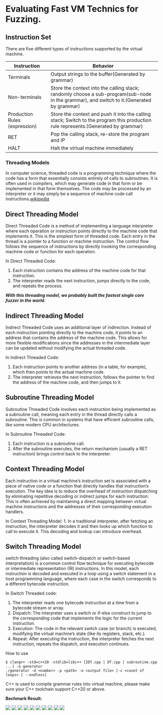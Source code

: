 # Evaluating Fast VM Technics for Fuzzing.

## Instruction Set

There are five different types of instructions supported by the virtual machine.

| Instruction                      | Behavior                                                                                     |
|----------------------------------|----------------------------------------------------------------------------------------------|
| Terminals                        | Output strings to the buffer(Generated by grammar)                                                                |
| Non-terminals                    | Store the context into the calling stack; randomly choose a sub-program(sub-node in the grammar), and switch to it.(Generated by grammar) |
| Production Rules (expression)    | Store the context and push it into the calling stack; Switch to the program this production rule represents.(Generated by grammar) |
| RET                              | Pop the calling stack, re-store the program and IP                                           |
| HALT                             | Halt the virtual machine immediately                                                         |


### Threading Models 
In computer science, threaded code is a programming technique where the code has a form that essentially consists entirely of calls to subroutines. It is often used in compilers, which may generate code in that form or be implemented in that form themselves. The code may be processed by an interpreter or it may simply be a sequence of machine code call instructions.[*wikipedia*](https://en.wikipedia.org/wiki/Threaded_code)
## Direct Threading Model
Direct Threaded Code is a method of implementing a language interpreter where each operation or instruction points directly to the machine code that implements it. This is the simplest form of threaded code. Each entry in the thread is a pointer to a function or machine instruction. The control flow follows the sequence of instructions by directly invoking the corresponding machine code or function for each operation.

In Direct Threaded Code:
1. Each instruction contains the address of the machine code for that instruction.
2. The interpreter reads the next instruction, jumps directly to the code, and repeats the process.

***With this threading model, we probably built the fastest single core fuzzer in the world.***

## Indirect Threading Model
Indirect Threaded Code uses an additional layer of indirection. Instead of each instruction pointing directly to the machine code, it points to an address that contains the address of the machine code. This allows for more flexible modifications since the addresses in the intermediate layer can be updated without modifying the actual threaded code.

In Indirect Threaded Code:

1. Each instruction points to another address (in a table, for example), which then points to the actual machine code.
2. The interpreter retrieves the next instruction, follows the pointer to find the address of the machine code, and then jumps to it.


## Subroutine Threading Model
Subroutine Threaded Code involves each instruction being implemented as a subroutine call, meaning each entry in the thread directly calls a subroutine. This is common in systems that have efficient subroutine calls, like some modern CPU architectures.

In Subroutine Threaded Code:

1. Each instruction is a subroutine call.
2. After the subroutine executes, the return mechanism (usually a RET instruction) brings control back to the interpreter.

## Context Threading Model
Each instruction in a virtual machine’s instruction set is associated with a piece of native code or a function that directly handles that instruction’s execution. The key idea is to reduce the overhead of instruction dispatching by eliminating repetitive decoding or indirect jumps for each instruction. This is often achieved by maintaining a direct mapping between virtual machine instructions and the addresses of their corresponding execution handlers.

In Context Threading Model:
	1. In a traditional interpreter, after fetching an instruction, the interpreter decodes it and then looks up which function to call to execute it. This decoding and lookup can introduce overhead.


## Switch Threading Model
switch threading (also called switch-dispatch or switch-based interpretation) is a common control flow technique for executing bytecode or intermediate representation (IR) instructions. In this model, each instruction is decoded and executed in a loop using a switch statement in a host programming language, where each case in the switch corresponds to a different bytecode instruction.

In Switch Threaded code:

1. The interpreter reads one bytecode instruction at a time from a bytecode stream or array.
2. Dispatch: The interpreter uses a switch or if-else construct to jump to the corresponding code that implements the logic for the current instruction.
3. Execution: The code in the relevant switch case (or branch) is executed, modifying the virtual machine’s state (like its registers, stack, etc.).
4. Repeat: After executing the instruction, the interpreter fetches the next instruction, repeats the dispatch, and execution continues.

How to use
```
$ clang++ -std=c++20 -stdlib=libc++ [IDT.cpp | DT.cpp | subroutine.cpp ...] -o generator
./generator -d <number> -p <path> -o <output file> [-c <count of loops> | --endless]
```
C++ is used to compile grammar rules into virtual machine, please make sure your C++ toolchain support C++20 or above.

**Bechmark Result:** 

![](result/css.json_throughput.png)
![](result/html.json_throughput.png)
![](result/math.json_throughput.png)
![](result/recursive.json_throughput.png)
![](result/json.json_throughput.png)
![](result/if-else.json_throughput.png)
![](result/control_flow.json_throughput.png)
![](result/programming.json_throughput.png)
![](result/query.json_throughput.png)
![](result/regular_expression.json_throughput.png)